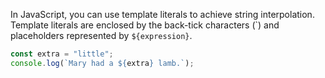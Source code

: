 In JavaScript, you can use template literals to achieve string interpolation. Template literals are enclosed by the back-tick characters (\`) and placeholders represented by `${expression}`.

```javascript
const extra = "little";
console.log(`Mary had a ${extra} lamb.`);
```
